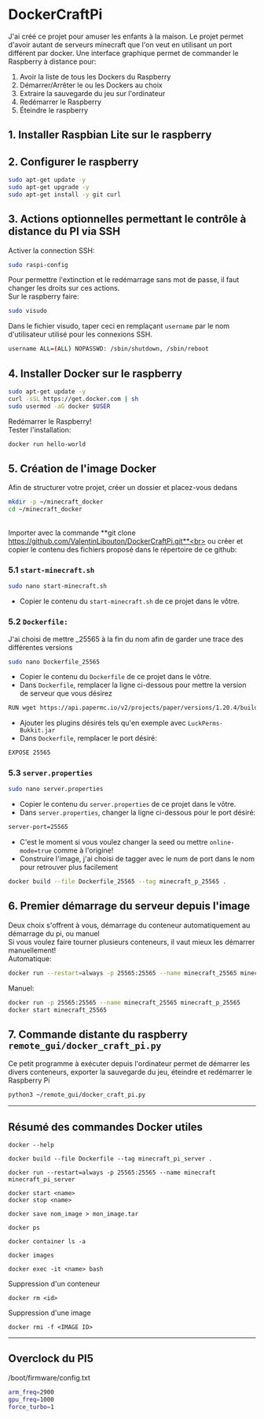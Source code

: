 # DockerCraftPi
J'ai créé ce projet pour amuser les enfants à la maison.
Le projet permet d'avoir autant de serveurs minecraft que l'on veut en utilisant un port différent par docker.
Une interface graphique permet de commander le Raspberry à distance pour:
1. Avoir la liste de tous les Dockers du Raspberry
2. Démarrer/Arrêter le ou les Dockers au choix
3. Extraire la sauvegarde du jeu sur l'ordinateur
4. Redémarrer le Raspberry
5. Éteindre le raspberry

## 1. Installer Raspbian Lite sur le raspberry

## 2. Configurer le raspberry
```bash
sudo apt-get update -y
sudo apt-get upgrade -y
sudo apt-get install -y git curl
```

## 3. Actions optionnelles permettant le contrôle à distance du PI via SSH
Activer la connection SSH:
```bash
sudo raspi-config
```
Pour permettre l'extinction et le redémarrage sans mot de passe, il faut changer les droits sur ces actions.  
Sur le raspberry faire:
```bash
sudo visudo
```
Dans le fichier visudo, taper ceci en remplaçant `username` par le nom d'utilisateur utilisé pour les connexions SSH. 
```bash
username ALL=(ALL) NOPASSWD: /sbin/shutdown, /sbin/reboot
```

## 4. Installer Docker sur le raspberry
```bash
sudo apt-get update -y
curl -sSL https://get.docker.com | sh
sudo usermod -aG docker $USER
```
Redémarrer le Raspberry!<br>
Tester l'installation:
```bash
docker run hello-world
```

## 5. Création de l'image Docker
Afin de structurer votre projet, créer un dossier et placez-vous dedans
```bash
mkdir -p ~/minecraft_docker
cd ~/minecraft_docker
```
<br>Importer avec la commande **git clone https://github.com/ValentinLibouton/DockerCraftPi.git**<br>
ou créer et copier le contenu des fichiers proposé dans le répertoire de ce github:

### 5.1 `start-minecraft.sh`
```bash
sudo nano start-minecraft.sh
```
- Copier le contenu du `start-minecraft.sh` de ce projet dans le vôtre.

### 5.2 `Dockerfile:`
J'ai choisi de mettre _25565 à la fin du nom afin de garder une trace des différentes versions
```bash
sudo nano Dockerfile_25565
```
- Copier le contenu du `Dockerfile` de ce projet dans le vôtre. 
- Dans `Dockerfile`, remplacer la ligne ci-dessous pour mettre la version de serveur que vous désirez
```bash
RUN wget https://api.papermc.io/v2/projects/paper/versions/1.20.4/builds/464/downloads/paper-1.20.4-464.jar -O papermc.jar
```
- Ajouter les plugins désirés tels qu'en exemple avec `LuckPerms-Bukkit.jar`
- Dans `Dockerfile`, remplacer le port désiré:
```bash
EXPOSE 25565
```
### 5.3 `server.properties`
```bash
sudo nano server.properties
```
- Copier le contenu du `server.properties` de ce projet dans le vôtre.
- Dans `server.properties`, changer la ligne ci-dessous pour le port désiré:
```bash
server-port=25565
```
- C'est le moment si vous voulez changer la seed ou mettre `online-mode=true` comme à l'origine!
- Construire l'image, j'ai choisi de tagger avec le num de port dans le nom pour retrouver plus facilement
```bash
docker build --file Dockerfile_25565 --tag minecraft_p_25565 .
```

## 6. Premier démarrage du serveur depuis l'image
Deux choix s'offrent à vous, démarrage du conteneur automatiquement au démarrage du pi, ou manuel    
Si vous voulez faire tourner plusieurs conteneurs, il vaut mieux les démarrer manuellement!  
Automatique:
```bash
docker run --restart=always -p 25565:25565 --name minecraft_25565 minecraft_p_25565
```
Manuel:
```bash
docker run -p 25565:25565 --name minecraft_25565 minecraft_p_25565
docker start minecraft_25565
```

## 7. Commande distante du raspberry `remote_gui/docker_craft_pi.py` 
Ce petit programme à exécuter depuis l'ordinateur permet de démarrer les divers conteneurs, exporter la sauvegarde du jeu, éteindre et redémarrer le Raspberry Pi
```bash
python3 ~/remote_gui/docker_craft_pi.py
```
---------------------------------------------------------
## Résumé des commandes Docker utiles
```shell
docker --help
```

```shell
docker build --file Dockerfile --tag minecraft_pi_server .
```

```shell
docker run --restart=always -p 25565:25565 --name minecraft minecraft_pi_server
```

```shell
docker start <name>
docker stop <name>
```

```shell
docker save nom_image > mon_image.tar

```

```shell
docker ps
```

```shell
docker container ls -a
```

```shell
docker images
```

```shell
docker exec -it <name> bash
```

Suppression d'un conteneur
```shell
docker rm <id>
```

Suppression d'une image
```shell
docker rmi -f <IMAGE ID>
```

--------------------------
## Overclock du PI5
/boot/firmware/config.txt
```bash
arm_freq=2900
gpu_freq=1000
force_turbo=1
```